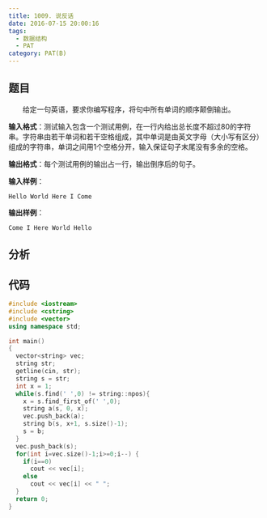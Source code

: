 ```yaml
---
title: 1009. 说反话
date: 2016-07-15 20:00:16
tags: 
  - 数据结构
  - PAT
category: PAT(B)
---
```


题目
---
&emsp;&emsp;给定一句英语，要求你编写程序，将句中所有单词的顺序颠倒输出。

**输入格式**：测试输入包含一个测试用例，在一行内给出总长度不超过80的字符串。字符串由若干单词和若干空格组成，其中单词是由英文字母（大小写有区分）组成的字符串，单词之间用1个空格分开，输入保证句子末尾没有多余的空格。

**输出格式**：每个测试用例的输出占一行，输出倒序后的句子。
<!-- more -->
**输入样例**：

	Hello World Here I Come
**输出样例**：

	Come I Here World Hello


分析
---

代码
---
```C++
#include <iostream>
#include <cstring>
#include <vector>
using namespace std;

int main()
{
  vector<string> vec;
  string str;
  getline(cin, str);
  string s = str;
  int x = 1;
  while(s.find(' ',0) != string::npos){ 
    x = s.find_first_of(' ',0);
    string a(s, 0, x);  
    vec.push_back(a);
    string b(s, x+1, s.size()-1);
    s = b; 
  }
  vec.push_back(s);
  for(int i=vec.size()-1;i>=0;i--) {
    if(i==0)
      cout << vec[i];
    else
      cout << vec[i] << " ";
  }  
  return 0;
}
```